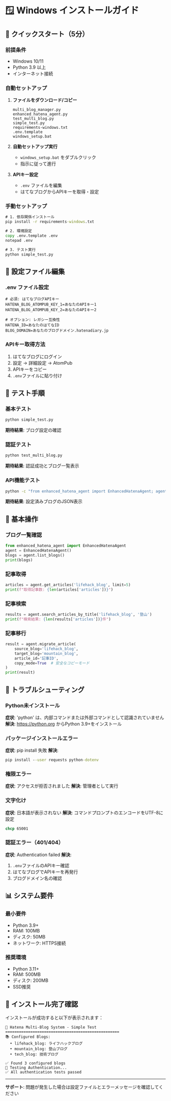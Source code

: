# 🪟 Windows インストールガイド

## 🚀 クイックスタート（5分）

### 前提条件
- Windows 10/11
- Python 3.9 以上
- インターネット接続

### 自動セットアップ
1. **ファイルをダウンロード/コピー**
   ```
   multi_blog_manager.py
   enhanced_hatena_agent.py
   test_multi_blog.py
   simple_test.py
   requirements-windows.txt
   .env.template
   windows_setup.bat
   ```

2. **自動セットアップ実行**
   - `windows_setup.bat` をダブルクリック
   - 指示に従って進行

3. **APIキー設定**
   - `.env` ファイルを編集
   - はてなブログからAPIキーを取得・設定

### 手動セットアップ
```cmd
# 1. 依存関係インストール
pip install -r requirements-windows.txt

# 2. 環境設定
copy .env.template .env
notepad .env

# 3. テスト実行
python simple_test.py
```

## 📝 設定ファイル編集

### .env ファイル設定
```env
# 必須: はてなブログAPIキー
HATENA_BLOG_ATOMPUB_KEY_1=あなたのAPIキー1
HATENA_BLOG_ATOMPUB_KEY_2=あなたのAPIキー2

# オプション: レガシー互換性
HATENA_ID=あなたのはてなID
BLOG_DOMAIN=あなたのブログドメイン.hatenadiary.jp
```

### APIキー取得方法
1. はてなブログにログイン
2. 設定 → 詳細設定 → AtomPub
3. APIキーをコピー
4. `.env`ファイルに貼り付け

## 🧪 テスト手順

### 基本テスト
```cmd
python simple_test.py
```
**期待結果**: ブログ設定の確認

### 認証テスト
```cmd
python test_multi_blog.py
```
**期待結果**: 認証成功とブログ一覧表示

### API機能テスト
```cmd
python -c "from enhanced_hatena_agent import EnhancedHatenaAgent; agent = EnhancedHatenaAgent(); print(agent.list_blogs())"
```
**期待結果**: 設定済みブログのJSON表示

## 🎯 基本操作

### ブログ一覧確認
```python
from enhanced_hatena_agent import EnhancedHatenaAgent
agent = EnhancedHatenaAgent()
blogs = agent.list_blogs()
print(blogs)
```

### 記事取得
```python
articles = agent.get_articles('lifehack_blog', limit=5)
print(f"取得記事数: {len(articles['articles'])}")
```

### 記事検索
```python
results = agent.search_articles_by_title('lifehack_blog', '登山')
print(f"検索結果: {len(results['articles'])}件")
```

### 記事移行
```python
result = agent.migrate_article(
    source_blog='lifehack_blog',
    target_blog='mountain_blog',
    article_id='記事ID',
    copy_mode=True  # 安全なコピーモード
)
print(result)
```

## 🔧 トラブルシューティング

### Python未インストール
**症状**: 'python' は、内部コマンドまたは外部コマンドとして認識されていません
**解決**: https://python.org からPython 3.9+をインストール

### パッケージインストールエラー
**症状**: pip install 失敗
**解決**: 
```cmd
pip install --user requests python-dotenv
```

### 権限エラー
**症状**: アクセスが拒否されました
**解決**: 管理者として実行

### 文字化け
**症状**: 日本語が表示されない
**解決**: コマンドプロンプトのエンコードをUTF-8に設定
```cmd
chcp 65001
```

### 認証エラー（401/404）
**症状**: Authentication failed
**解決**: 
1. `.env`ファイルのAPIキー確認
2. はてなブログでAPIキーを再発行
3. ブログドメイン名の確認

## 📊 システム要件

### 最小要件
- Python 3.9+
- RAM: 100MB
- ディスク: 50MB
- ネットワーク: HTTPS接続

### 推奨環境
- Python 3.11+
- RAM: 500MB
- ディスク: 200MB
- SSD推奨

## 🎉 インストール完了確認

インストールが成功すると以下が表示されます：
```
🎌 Hatena Multi-Blog System - Simple Test
==================================================
📚 Configured Blogs:
  • lifehack_blog: ライフハックブログ
  • mountain_blog: 登山ブログ  
  • tech_blog: 技術ブログ

✅ Found 3 configured blogs
🔐 Testing Authentication...
✅ All authentication tests passed
```

---
**サポート**: 問題が発生した場合は設定ファイルとエラーメッセージを確認してください